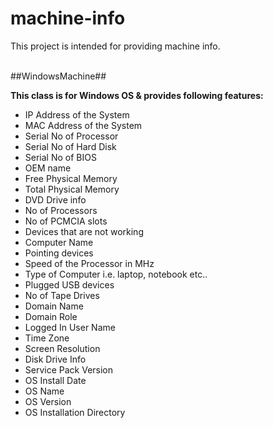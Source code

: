 machine-info
============

This project is intended for providing machine info.

<br>
##WindowsMachine##

**This class is for Windows OS & provides following features:**

* IP Address of the System
* MAC Address of the System
* Serial No of Processor
* Serial No of Hard Disk
* Serial No of BIOS
* OEM name
* Free Physical Memory
* Total Physical Memory
* DVD Drive info
* No of Processors
* No of PCMCIA slots
* Devices that are not working
* Computer Name
* Pointing devices
* Speed of the Processor in MHz
* Type of Computer i.e. laptop, notebook etc..
* Plugged USB devices
* No of Tape Drives
* Domain Name
* Domain Role
* Logged In User Name
* Time Zone
* Screen Resolution
* Disk Drive Info
* Service Pack Version
* OS Install Date
* OS Name
* OS Version
* OS Installation Directory
